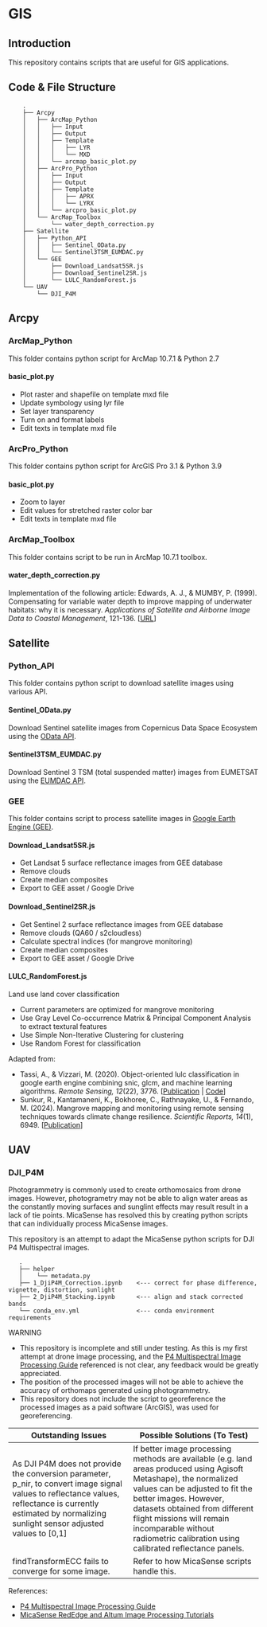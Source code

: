# GIS
 
## Introduction
This repository contains scripts that are useful for GIS applications.

## Code & File Structure
```
    .
    ├── Arcpy
    │   ├── ArcMap_Python
    │   │   ├── Input
    │   │   ├── Output
    │   │   ├── Template
    │   │   │   ├── LYR
    │   │   │   └── MXD
    │   │   └── arcmap_basic_plot.py
    │   ├── ArcPro_Python
    │   │   ├── Input
    │   │   ├── Output
    │   │   ├── Template
    │   │   │   ├── APRX
    │   │   │   └── LYRX
    │   │   └── arcpro_basic_plot.py
    │   └── ArcMap_Toolbox
    │       └── water_depth_correction.py
    ├── Satellite
    │   ├── Python_API 
    │   │   ├── Sentinel_OData.py
    │   │   └── Sentinel3TSM_EUMDAC.py
    │   └── GEE
    │       ├── Download_Landsat5SR.js
    │       ├── Download_Sentinel2SR.js
    │       └── LULC_RandomForest.js
    └── UAV
        └── DJI_P4M
```

## Arcpy
### ArcMap_Python
This folder contains python script for ArcMap 10.7.1 & Python 2.7

#### basic_plot.py
* Plot raster and shapefile on template mxd file
* Update symbology using lyr file
* Set layer transparency
* Turn on and format labels
* Edit texts in template mxd file

### ArcPro_Python
This folder contains python script for ArcGIS Pro 3.1 & Python 3.9

#### basic_plot.py
* Zoom to layer
* Edit values for stretched raster color bar
* Edit texts in template mxd file

### ArcMap_Toolbox
This folder contains script to be run in ArcMap 10.7.1 toolbox.

#### water_depth_correction.py
Implementation of the following article: Edwards, A. J., & MUMBY, P. (1999). Compensating for variable water depth to improve mapping of underwater habitats: why it is necessary. *Applications of Satellite and Airborne Image Data to Coastal Management*, 121-136. [[URL](https://www.ncl.ac.uk/tcmweb/bilko/module7/lesson5.pdf)]

## Satellite
### Python_API
This folder contains python script to download satellite images using various API.

#### Sentinel_OData.py
Download Sentinel satellite images from Copernicus Data Space Ecosystem using the [OData API](https://documentation.dataspace.copernicus.eu/APIs/OData.html).

#### Sentinel3TSM_EUMDAC.py
Download Sentinel 3 TSM (total suspended matter) images from EUMETSAT using the [EUMDAC API](https://user.eumetsat.int/resources/user-guides/eumetsat-data-access-client-eumdac-guide#ID-Python-library).

### GEE
This folder contains script to process satellite images in [Google Earth Engine (GEE)](https://code.earthengine.google.com/).

#### Download_Landsat5SR.js
* Get Landsat 5 surface reflectance images from GEE database
* Remove clouds
* Create median composites
* Export to GEE asset / Google Drive

#### Download_Sentinel2SR.js
* Get Sentinel 2 surface reflectance images from GEE database
* Remove clouds (QA60 / s2cloudless)
* Calculate spectral indices (for mangrove monitoring)
* Create median composites
* Export to GEE asset / Google Drive

#### LULC_RandomForest.js
Land use land cover classification
* Current parameters are optimized for mangrove monitoring
* Use Gray Level Co-occurrence Matrix & Principal Component Analysis to extract textural features
* Use Simple Non-Iterative Clustering for clustering
* Use Random Forest for classification

Adapted from: 
* Tassi, A., & Vizzari, M. (2020). Object-oriented lulc classification in google earth engine combining snic, glcm, and machine learning algorithms. *Remote Sensing, 12*(22), 3776. [[Publication](https://www.mdpi.com/2072-4292/12/22/3776) | [Code](https://code.earthengine.google.com/?accept_repo=users/mvizzari/Tassi_Vizzari_RS2020)]
* Sunkur, R., Kantamaneni, K., Bokhoree, C., Rathnayake, U., & Fernando, M. (2024). Mangrove mapping and monitoring using remote sensing techniques towards climate change resilience. *Scientific Reports, 14*(1), 6949. [[Publication](https://www.nature.com/articles/s41598-024-57563-4)]

## UAV
### DJI_P4M
Photogrammetry is commonly used to create orthomosaics from drone images. However, photogrametry may not be able to align water areas as the constantly moving surfaces and sunglint effects may result result in a lack of tie points. MicaSense has resolved this by creating python scripts that can individually process MicaSense images. 

This repository is an attempt to adapt the MicaSense python scripts for DJI P4 Multispectral images.

```
   .
   ├── helper                       
   │    └── metadata.py             
   ├── 1_DjiP4M_Correction.ipynb    <--- correct for phase difference, vignette, distortion, sunlight
   ├── 2_DjiP4M_Stacking.ipynb      <--- align and stack corrected bands
   └── conda_env.yml                <--- conda environment requirements
``` 

WARNING
* This repository is incomplete and still under testing. As this is my first attempt at drone image processing, and the [P4 Multispectral Image Processing Guide](https://dl.djicdn.com/downloads/p4-multispectral/20200717/P4_Multispectral_Image_Processing_Guide_EN.pdf) referenced is not clear, any feedback would be greatly appreciated.
* The position of the processed images will not be able to achieve the accuracy of orthomaps generated using photogrammetry.
* This repository does not include the script to georeference the processed images as a paid software (ArcGIS), was used for georeferencing.

| Outstanding Issues    | Possible Solutions (To Test)  |
|---    |---    |
| As DJI P4M does not provide the conversion parameter, p_nir, to convert image signal values to reflectance values, reflectance is currently estimated by normalizing sunlight sensor adjusted values to [0,1] | If better image processing methods are available (e.g. land areas produced using Agisoft Metashape), the normalized values can be adjusted to fit the better images. However, datasets obtained from different flight missions will remain incomparable without radiometric calibration using calibrated reflectance panels.  |
| findTransformECC fails to converge for some image.    | Refer to how MicaSense scripts handle this.   |

References:
* [P4 Multispectral Image Processing Guide](https://dl.djicdn.com/downloads/p4-multispectral/20200717/P4_Multispectral_Image_Processing_Guide_EN.pdf) 
* [MicaSense RedEdge and Altum Image Processing Tutorials](https://github.com/micasense/imageprocessing)